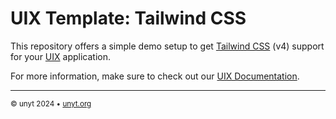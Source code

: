 # UIX Template: Tailwind CSS

This repository offers a simple demo setup to get [Tailwind CSS](https://tailwindcss.com/) (v4) support for your [UIX](https://github.com/unyt-org/uix) application.

For more information, make sure to check out our [UIX Documentation](https://docs.unyt.org/manual/uix/getting-started).

---

<sub>&copy; unyt 2024 • [unyt.org](https://unyt.org)</sub>
